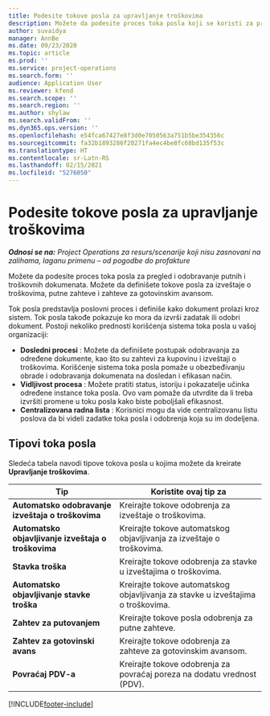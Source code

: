 ```yaml
---
title: Podesite tokove posla za upravljanje troškovima
description: Možete da podesite proces toka posla koji se koristi za pregled i odobravanje putnih i troškovnih dokumenata.
author: suvaidya
manager: AnnBe
ms.date: 09/23/2020
ms.topic: article
ms.prod: ''
ms.service: project-operations
ms.search.form: ''
audience: Application User
ms.reviewer: kfend
ms.search.scope: ''
ms.search.region: ''
ms.author: shylaw
ms.search.validFrom: ''
ms.dyn365.ops.version: ''
ms.openlocfilehash: e54fca67427e8f3d0e7050563a751b5be354356c
ms.sourcegitcommit: fa32b1893286f20271fa4ec4be8fc68bd135f53c
ms.translationtype: HT
ms.contentlocale: sr-Latn-RS
ms.lasthandoff: 02/15/2021
ms.locfileid: "5276050"
---
```

# <a name="set-up-workflows-for-expense-management"></a>Podesite tokove posla za upravljanje troškovima

_**Odnosi se na:** Project Operations za resurs/scenarije koji nisu zasnovani na zalihama, laganu primenu – od pogodbe do profakture_

Možete da podesite proces toka posla za pregled i odobravanje putnih i troškovnih dokumenata. Možete da definišete tokove posla za izveštaje o troškovima, putne zahteve i zahteve za gotovinskim avansom.

Tok posla predstavlja poslovni proces i definiše kako dokument prolazi kroz sistem. Tok posla takođe pokazuje ko mora da izvrši zadatak ili odobri dokument. Postoji nekoliko prednosti korišćenja sistema toka posla u vašoj organizaciji:

- **Dosledni procesi** : Možete da definišete postupak odobravanja za određene dokumente, kao što su zahtevi za kupovinu i izveštaji o troškovima. Korišćenje sistema toka posla pomaže u obezbeđivanju obrade i odobravanja dokumenata na dosledan i efikasan način.
- **Vidljivost procesa** : Možete pratiti status, istoriju i pokazatelje učinka određene instance toka posla. Ovo vam pomaže da utvrdite da li treba izvršiti promene u toku posla kako biste poboljšali efikasnost.
- **Centralizovana radna lista** : Korisnici mogu da vide centralizovanu listu poslova da bi videli zadatke toka posla i odobrenja koja su im dodeljena. 

## <a name="workflow-types"></a>Tipovi toka posla

Sledeća tabela navodi tipove tokova posla u kojima možete da kreirate **Upravljanje troškovima**.


|              <strong>Tip</strong>              |                   <strong>Koristite ovaj tip za</strong>                   |
|-------------------------------------------------|-----------------------------------------------------------------------|
|   <strong>Automatsko odobravanje izveštaja o troškovima</strong> |            Kreirajte tokove odobrenja za izveštaje o troškovima.             |
|  <strong>Automatsko objavljivanje izveštaja o troškovima</strong>   |        Kreirajte tokove automatskog objavljivanja za izveštaje o troškovima.        |
|       <strong>Stavka troška</strong>        |     Kreirajte tokove odobrenja za stavke u izveštajima o troškovima.      |
| <strong>Automatsko objavljivanje stavke troška</strong> | Kreirajte tokove automatskog objavljivanja za stavke u izveštajima o troškovima. |
|       <strong>Zahtev za putovanjem</strong>       |          Kreirajte tokove posla odobrenja za putne zahteve.           |
|      <strong>Zahtev za gotovinski avans</strong>      |         Kreirajte tokove odobrenja za zahteve za gotovinskim avansom.          |
|        <strong>Povraćaj PDV-a</strong>        | Kreirajte tokove odobrenja za povraćaj poreza na dodatu vrednost (PDV).  |


[!INCLUDE[footer-include](../includes/footer-banner.md)]